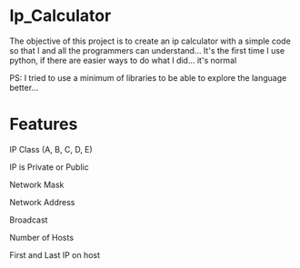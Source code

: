 # Ip_Calculator

The objective of this project is to create an ip calculator with a simple code so that I and all the programmers can understand... It's the first time I use python, if there are easier ways to do what I did... it's normal


PS: I tried to use a minimum of libraries to be able to explore the language better...

# Features

IP Class (A, B, C, D, E)

IP is Private or Public

Network Mask

Network Address

Broadcast

Number of Hosts

First and Last IP on host
